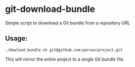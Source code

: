 # git-download-bundle
Simple script to download a Git bundle from a repository URL

## Usage:
`./dowload_bundle.sh git@github.com:person/project.git`

This will mirror the entire project to a single Git bundle file.
